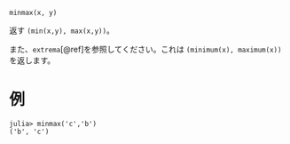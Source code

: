 ```
minmax(x, y)
```

返す `(min(x,y), max(x,y))`。

また、`extrema`[@ref]を参照してください。これは `(minimum(x), maximum(x))` を返します。

# 例

```jldoctest
julia> minmax('c','b')
('b', 'c')
```

